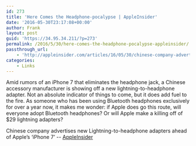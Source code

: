 ```yaml
---
id: 273
title: 'Here Comes the Headphone-pocalypse | AppleInsider'
date: '2016-05-30T23:17:08+00:00'
author: Frank
layout: post
guid: 'https://34.95.34.211/?p=273'
permalink: /2016/5/30/here-comes-the-headphone-pocalypse-appleinsider/
passthrough_url:
    - 'http://appleinsider.com/articles/16/05/30/chinese-company-advertises-new-lightning-to-headphone-adapters-ahead-of-apples-iphone-7'
categories:
    - Links
---
```


Amid rumors of an iPhone 7 that eliminates the headphone jack, a Chinese accessory manufacturer is showing off a new lightning-to-headphone adapter. Not an absolute indicator of things to come, but it does add fuel to the fire. As someone who has been using Bluetooth headphones exclusively for over a year now, it makes me wonder: if Apple does go this route, will everyone adopt Bluetooth headphones? Or will Apple make a killing off of $29 lightning adapters?

Chinese company advertises new Lightning-to-headphone adapters ahead of Apple’s ‘iPhone 7’ -- [AppleInsider](http://appleinsider.com/articles/16/05/30/chinese-company-advertises-new-lightning-to-headphone-adapters-ahead-of-apples-iphone-7)